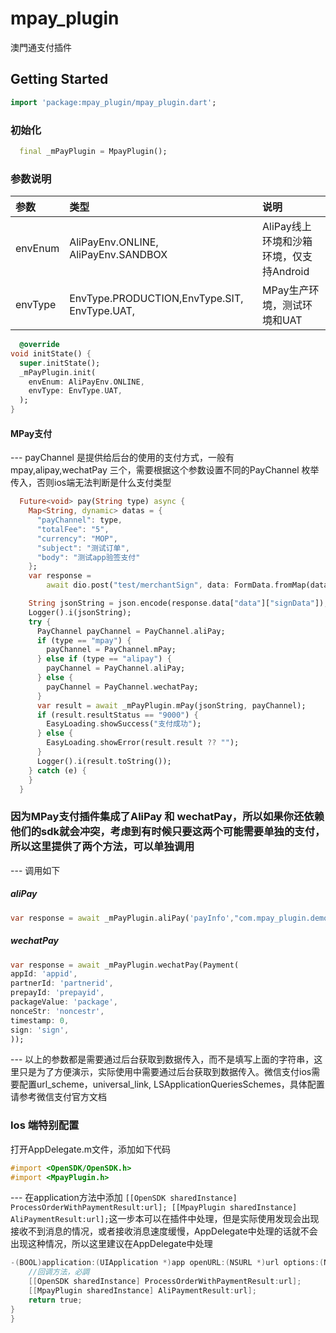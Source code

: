 # mpay_plugin

澳門通支付插件

## Getting Started

```dart
import 'package:mpay_plugin/mpay_plugin.dart';
```

### 初始化
```dart
  final _mPayPlugin = MpayPlugin();
```

### 参数说明 

| 参数 | 类型                                           | 说明                         |
| :-----|:---------------------------------------------|:---------------------------|
| envEnum | AliPayEnv.ONLINE, AliPayEnv.SANDBOX          | AliPay线上环境和沙箱环境，仅支持Android |
| envType | EnvType.PRODUCTION,EnvType.SIT, EnvType.UAT, | MPay生产环境，测试环境和UAT          |


```dart
  @override
void initState() {
  super.initState();
  _mPayPlugin.init(
    envEnum: AliPayEnv.ONLINE,
    envType: EnvType.UAT,
  );
}
```

#### MPay支付
--- payChannel 是提供给后台的使用的支付方式，一般有 mpay,alipay,wechatPay 三个，需要根据这个参数设置不同的PayChannel 枚举传入，否则ios端无法判断是什么支付类型
```dart
  Future<void> pay(String type) async {
    Map<String, dynamic> datas = {
      "payChannel": type,
      "totalFee": "5",
      "currency": "MOP",
      "subject": "测试订单",
      "body": "测试app验签支付"
    };
    var response =
        await dio.post("test/merchantSign", data: FormData.fromMap(datas));

    String jsonString = json.encode(response.data["data"]["signData"]);
    Logger().i(jsonString);
    try {
      PayChannel payChannel = PayChannel.aliPay;
      if (type == "mpay") {
        payChannel = PayChannel.mPay;
      } else if (type == "alipay") {
        payChannel = PayChannel.aliPay;
      } else {
        payChannel = PayChannel.wechatPay;
      }
      var result = await _mPayPlugin.mPay(jsonString, payChannel);
      if (result.resultStatus == "9000") {
        EasyLoading.showSuccess("支付成功");
      } else {
        EasyLoading.showError(result.result ?? "");
      }
      Logger().i(result.toString());
    } catch (e) {
    }
  }
```

### 因为MPay支付插件集成了AliPay 和 wechatPay，所以如果你还依赖他们的sdk就会冲突，考虑到有时候只要这两个可能需要单独的支付，所以这里提供了两个方法，可以单独调用
--- 调用如下
##### aliPay
```dart
var response = await _mPayPlugin.aliPay('payInfo',"com.mpay_plugin.demo"), // payInfo是请求后台返回来的支付字符串，com.mpay_plugin.demo是shceme ios端需要，并且需要在info.plist中配置 URL Types
```

##### wechatPay
```dart
var response = await _mPayPlugin.wechatPay(Payment(
appId: 'appid',
partnerId: 'partnerid',
prepayId: 'prepayid',
packageValue: 'package',
nonceStr: 'noncestr',
timestamp: 0,
sign: 'sign',
));
```
--- 以上的参数都是需要通过后台获取到数据传入，而不是填写上面的字符串，这里只是为了方便演示，实际使用中需要通过后台获取到数据传入。微信支付ios需要配置url_scheme，universal_link, LSApplicationQueriesSchemes，具体配置请参考微信支付官方文档

### Ios 端特别配置

打开AppDelegate.m文件，添加如下代码
```objectivec
#import <OpenSDK/OpenSDK.h>
#import <MpayPlugin.h>
```
--- 在application方法中添加 `[[OpenSDK sharedInstance] ProcessOrderWithPaymentResult:url];
[[MpayPlugin sharedInstance] AliPaymentResult:url];`这一步本可以在插件中处理，但是实际使用发现会出现接收不到消息的情况，或者接收消息速度缓慢，AppDelegate中处理的话就不会出现这种情况，所以这里建议在AppDelegate中处理
```objectivec
-(BOOL)application:(UIApplication *)app openURL:(NSURL *)url options:(NSDictionary<UIApplicationOpenURLOptionsKey,id> *)options{
    //回调方法，必調
    [[OpenSDK sharedInstance] ProcessOrderWithPaymentResult:url];
    [[MpayPlugin sharedInstance] AliPaymentResult:url];
    return true;
}
}